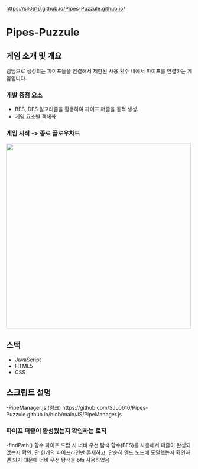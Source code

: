 https://sjl0616.github.io/Pipes-Puzzule.github.io/
# Pipes-Puzzule

<H2> 게임 소개 및 개요</H2>
램덤으로 생성되는 파이프들을 연결해서 제한된 사용 횟수 내에서 파이프를 연결하는 게임입니다.
 <H3>개발 중점 요소</H3>
<ul>
 <li>BFS, DFS 알고리즘을 활용하여 파이프 퍼즐을 동적 생성.</li>
 <li>게임 요소별 객체화</li>
</ul>

<H3>게임 시작 -> 종료 플로우차트</H3>
<img width="500" heigth="1000" src= "https://github.com/SJL0616/Pipes-Puzzule/assets/81796008/fc3f1be7-ce5e-44c2-ae82-b6f6fa1a3430">
<H2>스택</H2>
<ul>
  <li>JavaScript</li>
  <li>HTML5</li>
  <li>CSS</li>
</ul>
<H2>스크립트 설명</H2>
-PipeManager.js (링크)
https://github.com/SJL0616/Pipes-Puzzule.github.io/blob/main/JS/PipeManager.js
<H3>파이프 퍼즐이 완성됬는지 확인하는 로직</H3> -findPath()  함수
파이프 드랍 시 너비 우선 탐색 함수(BFS)를 사용해서 퍼즐이 완성되었는지 확인.
단 한개의 파이프라인만 존재하고, 단순히 엔드 노드에 도달했는지 확인하면 되기 떄문에
너비 우선 탐색을 bfs 사용하였음



